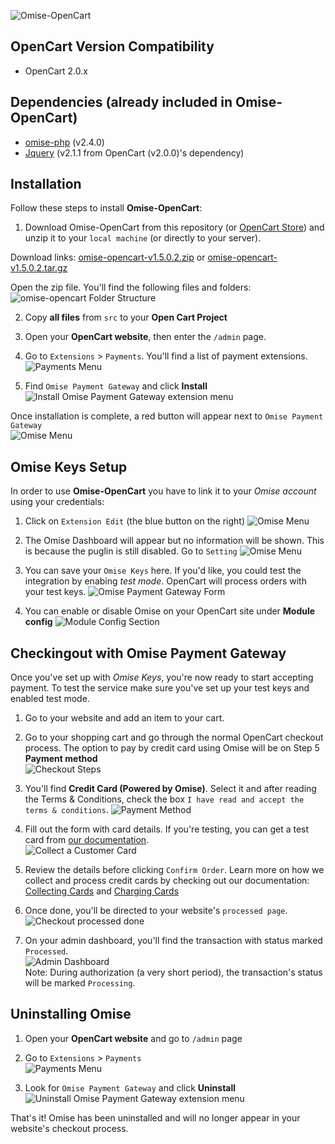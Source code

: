 ![Omise-OpenCart](https://cdn.omise.co/artwork/opencart_omise_bodered.png)

## OpenCart Version Compatibility
- OpenCart 2.0.x

## Dependencies (already included in Omise-OpenCart)
- [omise-php](https://github.com/omise/omise-php) (v2.4.0)
- [Jquery](https://github.com/jquery/jquery) (v2.1.1 from OpenCart (v2.0.0)'s dependency)

## Installation
Follow these steps to install **Omise-OpenCart**:

1. Download Omise-OpenCart from this repository (or [OpenCart Store](http://www.opencart.com/index.php?route=extension/extension/info&extension_id=22942)) and unzip it to your `local machine` (or directly to your server).

  Download links: 
  [omise-opencart-v1.5.0.2.zip](https://github.com/omise/omise-opencart/archive/v1.5.0.2.zip) or
  [omise-opencart-v1.5.0.2.tar.gz](https://github.com/omise/omise-opencart/archive/v1.5.0.2.tar.gz)

  Open the zip file. You'll find the following files and folders:
  ![omise-opencart Folder Structure](https://cdn.omise.co/assets/omise-opencart/omise-opencart-2x-install-01.png)
  
2. Copy **all files** from `src` to your **Open Cart Project**

3. Open your **OpenCart website**, then enter the `/admin` page.

4. Go to `Extensions` > `Payments`. You'll find a list of payment extensions.
![Payments Menu](https://cdn.omise.co/assets/omise-opencart/omise-opencart-2x-install-02.png)
  
5. Find `Omise Payment Gateway` and click **Install**
![Install Omise Payment Gateway extension menu](https://cdn.omise.co/assets/omise-opencart/omise-opencart-2x-install-03.png)

Once installation is complete, a red button will appear next to `Omise Payment Gateway`  
![Omise Menu](https://cdn.omise.co/assets/omise-opencart/omise-opencart-2x-install-04.png)

## Omise Keys Setup
In order to use **Omise-OpenCart** you have to link it to your *Omise account* using your credentials:

1. Click on `Extension Edit` (the blue button on the right)
![Omise Menu](https://cdn.omise.co/assets/omise-opencart/omise-opencart-2x-install-05.png)

2. The Omise Dashboard will appear but no information will be shown. This is because the puglin is still disabled. Go to `Setting`
![Omise Menu](https://cdn.omise.co/assets/omise-opencart/omise-opencart-2x-install-06.png)

3. You can save your `Omise Keys` here. If you'd like, you could test the integration by enabing *test mode*. OpenCart will process orders with your test keys.
![Omise Payment Gateway Form](https://cdn.omise.co/assets/omise-opencart/omise-opencart-2x-install-07.png)

4. You can enable or disable Omise on your OpenCart site under **Module config**
![Module Config Section](https://cdn.omise.co/assets/omise-opencart/omise-opencart-2x-install-08.png)

## Checkingout with Omise Payment Gateway
Once you've set up with *Omise Keys*, you're now ready to start accepting payment. To test the service make sure you've set up your test keys and enabled test mode.

1. Go to your website and add an item to your cart.

2. Go to your shopping cart and go through the normal OpenCart checkout process. The option to pay by credit card using Omise will be on Step 5 **Payment method**  
![Checkout Steps](https://cdn.omise.co/assets/omise-opencart/omise-opencart-2x-install-09.png)

3. You'll find **Credit Card (Powered by Omise)**. Select it and after reading the Terms & Conditions, check the box `I have read and accept the terms & conditions`. 
![Payment Method](https://cdn.omise.co/assets/omise-opencart/omise-opencart-2x-install-10.png)

4. Fill out the form with card details. If you're testing, you can get a test card from [our documentation](https://docs.omise.co/api/tests/).  
![Collect a Customer Card](https://cdn.omise.co/assets/omise-opencart/omise-opencart-2x-install-11.png)

5. Review the details before clicking `Confirm Order`. Learn more on how we collect and process credit cards by checking out our documentation: [Collecting Cards](https://docs.omise.co/collecting-card-information/) and [Charging Cards](https://docs.omise.co/charging-cards/)

6. Once done, you'll be directed to your website's `processed page`.
![Checkout processed done](https://cdn.omise.co/assets/omise-opencart/omise-opencart-2x-install-12.png)

7. On your admin dashboard, you'll find the transaction with status marked `Processed`.  
![Admin Dashboard](https://cdn.omise.co/assets/omise-opencart/omise-opencart-2x-install-13.png)  
Note: During authorization (a very short period), the transaction's status will be marked `Processing`.  

## Uninstalling Omise
1. Open your **OpenCart website** and go to `/admin` page  

2. Go to `Extensions` > `Payments`  
![Payments Menu](https://cdn.omise.co/assets/omise-opencart/omise-opencart-2x-install-02.png)
 
3. Look for `Omise Payment Gateway` and click **Uninstall**  
![Uninstall Omise Payment Gateway extension menu](https://cdn.omise.co/assets/omise-opencart/omise-opencart-2x-install-14.png)

That's it! Omise has been uninstalled and will no longer appear in your website's checkout process.
